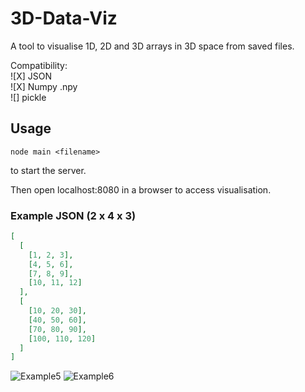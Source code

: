 # 3D-Data-Viz
A tool to visualise 1D, 2D and 3D arrays in 3D space from saved files.

Compatibility:    
![X] JSON    
![X] Numpy .npy    
![] pickle      

## Usage 
```
node main <filename>
```
to start the server.

Then open localhost:8080 in a browser to access visualisation.

### Example JSON (2 x 4 x 3)

```json
[
  [
    [1, 2, 3],
    [4, 5, 6],
    [7, 8, 9],
    [10, 11, 12]
  ],
  [
    [10, 20, 30],
    [40, 50, 60],
    [70, 80, 90],
    [100, 110, 120]
  ]
]
```
![Example5](https://user-images.githubusercontent.com/41476809/171648209-0aefce87-c66a-4483-b655-0e05259b60e0.png)
![Example6](https://user-images.githubusercontent.com/41476809/171648124-06b23bc9-fce3-4dd8-a57f-9ebc71eef517.png)


